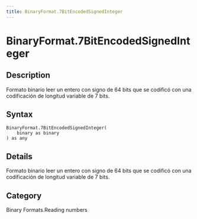 ```yaml
---
title: BinaryFormat.7BitEncodedSignedInteger
---
```


# BinaryFormat.7BitEncodedSignedInteger


## Description

Formato binario leer un entero con signo de 64 bits que se codificó con una codificación de longitud variable de 7 bits.


## Syntax

```powerquery
BinaryFormat.7BitEncodedSignedInteger(
    binary as binary
) as any
```


## Details

Formato binario leer un entero con signo de 64 bits que se codificó con una codificación de longitud variable de 7 bits.



## Category
Binary Formats.Reading numbers
